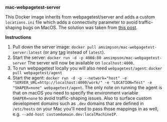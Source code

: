 **mac-webpagetest-server**

This Docker image inherits from webpagetest/server and adds a custom `locations.ini` file which adds a connectivity parameter to avoid traffic-shaping bugs on MacOS. The solution was taken from [this post](https://medium.com/@francis.john/local-webpagetest-using-docker-90441d7c2513).


**Instructions**
1. Pull down the server image: `docker pull amsimpson/mac-webpagetest-server:latest` (or any [tag](https://github.com/asimpson/mac-webpagetest-server/releases) instead of `latest`).
2. Start the server: `docker run -d -p 4000:80 amsimpson/mac-webpagetest-server`
The server will now be available on `localhost:4000`.
3. To run webpagetest locally you will also need `webpagetest/agent`: `docker pull webpagetest/agent`
4. Start the agent: `docker run -d -p --network="host" -e "SERVER_URL=http://localhost:4000/work/" -e "LOCATION=Test" -e "SHAPER=none" webpagetest/agent`.
The only note on running the agent is that on macOS you need to specify the environment variable `SHAPER=none` to avoid traffic-shaping issues. Also to surface custom development domains such as `.dev` domains that are defined in `/etc/hosts` on your Mac you'll need to pass those mappings in as well, e.g.
`--add-host customdomain.dev:localMachineIP`.
